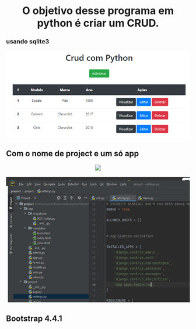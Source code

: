 <h1 align="center"> O objetivo desse programa em python é criar um CRUD. </h1> 

### usando sqlite3

![img_3.png](img_3.png)


## Com o nome de project e um só app

<p align="center">
<img src="http://img.shields.io/static/v1?label=STATUS&message=EM%20DESENVOLVIMENTO&color=GREEN&style=for-the-badge"/>
</p>

![img_2.png](img_2.png)

## Bootstrap 4.4.1
